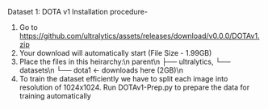 Dataset 1: DOTA v1
Installation procedure- 
1. Go to https://github.com/ultralytics/assets/releases/download/v0.0.0/DOTAv1.zip
2. Your download will automatically start (File Size - 1.99GB)
3. Place the files in this heirarchy:\n
    parent\n
    ├── ultralytics\,
    └── datasets\n
        └── dota1  ← downloads here (2GB)\n
4. To train the dataset efficiently we have to split each image into resolution of 1024x1024. Run DOTAv1-Prep.py to prepare the data for        training automatically




